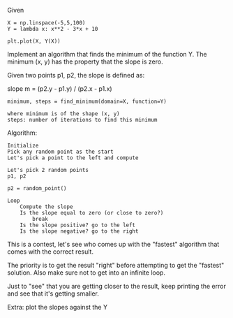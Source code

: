 Given

    X = np.linspace(-5,5,100)
    Y = lambda x: x**2 - 3*x + 10

    plt.plot(X, Y(X))

Implement an algorithm that finds the minimum of the function Y.
The minimum (x, y) has the property that the slope is zero.

Given two points p1, p2, the slope is defined as:

slope m = (p2.y - p1.y) / (p2.x - p1.x)

    minimum, steps = find_minimum(domain=X, function=Y)

    where minimum is of the shape (x, y)
    steps: number of iterations to find this minimum

Algorithm:

    Initialize
    Pick any random point as the start
    Let's pick a point to the left and compute

    Let's pick 2 random points
    p1, p2

    p2 = random_point()

    Loop
        Compute the slope
        Is the slope equal to zero (or close to zero?)
            break
        Is the slope positive? go to the left
        Is the slope negative? go to the right


This is a contest, let's see who comes up with the "fastest" algorithm that comes with the correct result.

The priority is to get the result "right" before attempting to get the "fastest" solution. Also make sure not to get into an infinite loop.


Just to "see" that you are getting closer to the result,
keep printing the error and see that it's getting smaller.

Extra: plot the slopes against the Y
